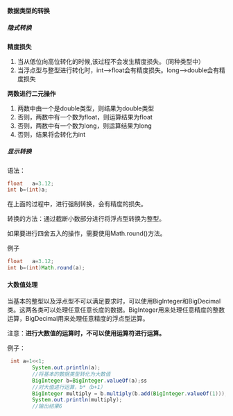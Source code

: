 #### 数据类型的转换

##### 隐式转换

**精度损失**

1. 当从低位向高位转化的时候,该过程不会发生精度损失。（同种类型中）
2. 当浮点型与整型进行转化时，int-->float会有精度损失。long-->double会有精度损失

**两数进行二元操作**

1. 两数中由一个是double类型，则结果为double类型
2. 否则，两数中有一个数为float，则运算结果为float
3. 否则，两数中有一个数为long，则运算结果为long
4. 否则，结果将会转化为int

##### 显示转换

语法：

```java 
float   a=3.12;
int b=(int)a;
```

在上面的过程中，进行强制转换，会有精度的损失。

转换的方法：通过截断小数部分进行将浮点型转换为整型。

如果要进行四舍五入的操作，需要使用Math.round()方法。

例子

```java
float   a=3.12;
int b=(int)Math.round(a);
```

#### 大数值处理

当基本的整型以及浮点型不可以满足要求时，可以使用BigInteger和BigDecimal类。这两各类可以处理任意任意长度的数据。BigInteger用来处理任意精度的整数运算，BigDecimal用来处理任意精度的浮点型运算。

注意：**进行大数值的运算时，不可以使用运算符进行运算。**

例子：

```java
 int a=1<<1;
        System.out.println(a);
        //将基本的数据类型转化为大数值
        BigInteger b=BigInteger.valueOf(a);ss
        //对大值进行运算，b*（b+1）
        BigInteger multiply = b.multiply(b.add(BigInteger.valueOf(1)));
        System.out.println(multiply);
		//输出结果6
```

